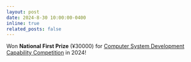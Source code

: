 ```yaml
---
layout: post
date: 2024-8-30 10:00:00-0400
inline: true
related_posts: false
---
```


Won **National First Prize** (¥30000) for [Computer System Development Capability Competition](https://compiler.educg.net/#/) in 2024!
